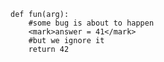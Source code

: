 ``` {.python data-trim data-noescape} 
def fun(arg):
    #some bug is about to happen
    <mark>answer = 41</mark>
    #but we ignore it
    return 42
```
